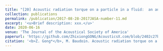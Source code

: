 ```yaml
---
title: "[20] Acoustic radiation torque on a particle in a fluid:  an angular spectrum based compact expression"
collection: publications
permalink: /publication/2017-08-28-2017JASA-number-11.md
excerpt: '<u>Brief description: xxx.</u>'
date: 2020-06-16
venue: 'The Journal of the Acoustical Society of America'
paperurl: 'https://github.com/ZhixiongGONG/AcousticsX.com/blob/2402c27bd213a64566afa774bff872723aa452af/files/Journal_11_2020JASA_ART.pdf'
citation: '<b>Z. Gong*</b>, M. Baudoin. Acoustic radiation torque on a particle in a fluid:  an angular spectrum based compact expression. <i>The Journal of the Acoustical Society of America</i> 148(5), 3131-3140, (2020).'
---
```

